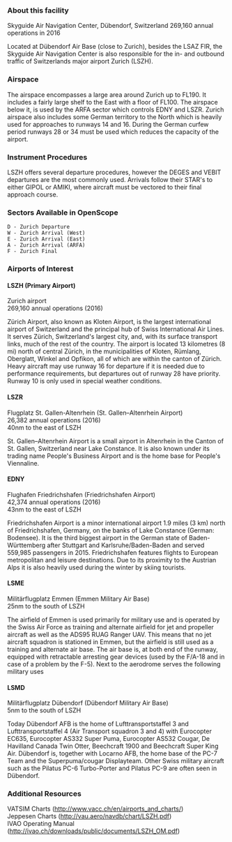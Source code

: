 ### About this facility
Skyguide Air Navigation Center, Dübendorf, Switzerland
269,160 annual operations in 2016

Located at Dübendorf Air Base (close to Zurich), besides the LSAZ FIR, the Skyguide Air Navigation Center is also responsible for the in- and outbound traffic of Switzerlands major airport Zurich (LSZH).

### Airspace
The airspace encompasses a large area around Zurich up to FL190. It includes a fairly large shelf to the East with a floor of FL100. The airspace below it, is used by the ARFA sector which controls EDNY and LSZR. Zurich airspace also includes some German territory to the North which is heavily used for approaches to runways 14 and 16. During the German curfew period runways 28 or 34 must be used which reduces the capacity of the airport.

### Instrument Procedures
LSZH offers several departure procedures, however the DEGES and VEBIT departures are the most commonly used. Arrivals follow their STAR's to either GIPOL or AMIKI, where aircraft must be vectored to their final approach course.

### Sectors Available in OpenScope
```
D - Zurich Departure
W - Zurich Arrival (West)
E - Zurich Arrival (East)
A - Zurich Arrival (ARFA)  
F - Zurich Final
```

### Airports of Interest

#### LSZH (Primary Airport)
Zurich airport  
269,160 annual operations (2016)  

Zürich Airport, also known as Kloten Airport, is the largest international airport of Switzerland and the principal hub of Swiss International Air Lines. It serves Zürich, Switzerland's largest city, and, with its surface transport links, much of the rest of the country. The airport is located 13 kilometres (8 mi) north of central Zürich, in the municipalities of Kloten, Rümlang, Oberglatt, Winkel and Opfikon, all of which are within the canton of Zürich. Heavy aircraft may use runway 16 for departure if it is needed due to performance requirements, but departures out of runway 28 have priority. Runway 10 is only used in special weather conditions.

#### LSZR
Flugplatz St. Gallen-Altenrhein (St. Gallen–Altenrhein Airport)  
26,382 annual operations (2016)  
40nm to the east of LSZH  

St. Gallen–Altenrhein Airport is a small airport in Altenrhein in the Canton of St. Gallen, Switzerland near Lake Constance. It is also known under its trading name People's Business Airport and is the home base for People's Viennaline. 


#### EDNY
Flughafen Friedrichshafen (Friedrichshafen Airport)  
42,374 annual operations (2016)  
43nm to the east of LSZH  

Friedrichshafen Airport is a minor international airport 1.9 miles (3 km) north of Friedrichshafen, Germany, on the banks of Lake Constance (German: Bodensee). It is the third biggest airport in the German state of Baden-Württemberg after Stuttgart and Karlsruhe/Baden-Baden and served 559,985 passengers in 2015. Friedrichshafen features flights to European metropolitan and leisure destinations. Due to its proximity to the Austrian Alps it is also heavily used during the winter by skiing tourists. 


#### LSME
Militärflugplatz Emmen (Emmen Military Air Base)  
25nm to the south of LSZH  

The airfield of Emmen is used primarily for military use and is operated by the Swiss Air Force as training and alternate airfield for jet and propeller aircraft as well as the ADS95 RUAG Ranger UAV. This means that no jet aircraft squadron is stationed in Emmen, but the airfield is still used as a training and alternate air base. The air base is, at both end of the runway, equipped with retractable arresting gear devices (used by the F/A-18 and in case of a problem by the F-5). Next to the aerodrome serves the following military uses


#### LSMD
Militärflugplatz Dübendorf (Dübendorf Military Air Base)  
5nm to the south of LSZH  

Today Dübendorf AFB is the home of Lufttransportstaffel 3 and Lufttransportstaffel 4 (Air Transport squadron 3 and 4) with Eurocopter EC635, Eurocopter AS332 Super Puma, Eurocopter AS532 Cougar, De Havilland Canada Twin Otter, Beechcraft 1900 and Beechcraft Super King Air. Dübendorf is, together with Locarno AFB, the home base of the PC-7 Team and the Superpuma/cougar Displayteam. Other Swiss military aircraft such as the Pilatus PC-6 Turbo-Porter and Pilatus PC-9 are often seen in Dübendorf.

### Additional Resources
VATSIM Charts (http://www.vacc.ch/en/airports_and_charts/)  
Jeppesen Charts (http://vau.aero/navdb/chart/LSZH.pdf)  
IVAO Operating Manual (http://ivao.ch/downloads/public/documents/LSZH_OM.pdf)

